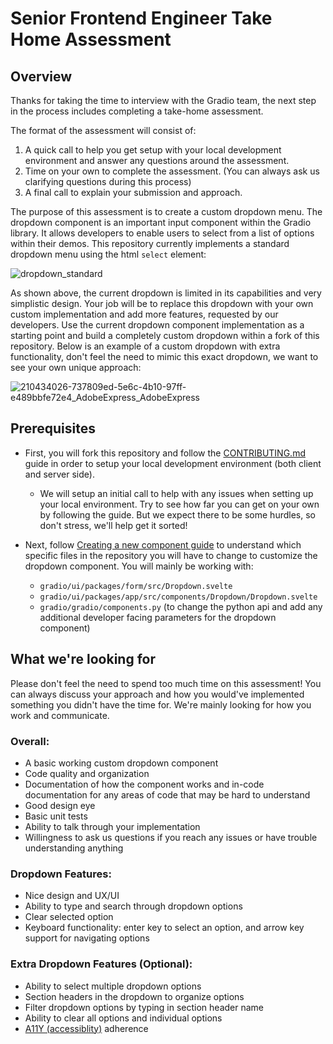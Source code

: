 # Senior Frontend Engineer Take Home Assessment

## Overview

Thanks for taking the time to interview with the Gradio team, the next step in the process includes completing a take-home assessment. 

The format of the assessment will consist of:
1. A quick call to help you get setup with your local development environment and answer any questions around the assessment.
2. Time on your own to complete the assessment. (You can always ask us clarifying questions during this process)
3. A final call to explain your submission and approach.

The purpose of this assessment is to create a custom dropdown menu. The dropdown component is an important input component within the Gradio library. It allows developers to enable users to select from a list of options within their demos. This repository currently implements a standard dropdown menu using the html `select` element:

![dropdown_standard](https://user-images.githubusercontent.com/12725292/215598524-f4a628a4-13ca-4d9a-a2c3-9c0c0fc5b938.gif)



As shown above, the current dropdown is limited in its capabilities and very simplistic design. Your job will be to replace this dropdown with your own custom implementation and add more features, requested by our developers. Use the current dropdown component implementation as a starting point and build a completely custom dropdown within a fork of this repository. Below is an example of a custom dropdown with extra functionality, don't feel the need to mimic this exact dropdown, we want to see your own unique approach:

![210434026-737809ed-5e6c-4b10-97ff-e489bbfe72e4_AdobeExpress_AdobeExpress](https://user-images.githubusercontent.com/12725292/215605827-a20fda39-0dec-4bb8-8928-8118695489bc.gif)


## Prerequisites

* First, you will fork this repository and follow the [CONTRIBUTING.md](https://github.com/gradio-app/gradio/blob/main/CONTRIBUTING.md) guide in order to setup your local development environment (both client and server side).

  - We will setup an initial call to help with any issues when setting up your local environment. Try to see how far you can get on your own by following the guide. But we expect there to be some hurdles, so don't stress, we'll help get it sorted!

* Next, follow [Creating a new component guide](https://github.com/gradio-app/gradio/blob/main/CONTRIBUTING.md) to understand which specific files in the repository you will have to change to customize the dropdown component. You will mainly be working with:
  - `gradio/ui/packages/form/src/Dropdown.svelte`
  - `gradio/ui/packages/app/src/components/Dropdown/Dropdown.svelte`
  - `gradio/gradio/components.py` (to change the python api and add any additional developer facing parameters for the dropdown component)


## What we're looking for

Please don't feel the need to spend too much time on this assessment! You can always discuss your approach and how you would've implemented something you didn't have the time for. We're mainly looking for how you work and communicate.

### Overall:

* A basic working custom dropdown component
* Code quality and organization
* Documentation of how the component works and in-code documentation for any areas of code that may be hard to understand
* Good design eye
* Basic unit tests
* Ability to talk through your implementation
* Willingness to ask us questions if you reach any issues or have trouble understanding anything

### Dropdown Features:

* Nice design and UX/UI
* Ability to type and search through dropdown options
* Clear selected option
* Keyboard functionality: enter key to select an option, and arrow key support for navigating options

### Extra Dropdown Features (Optional):
* Ability to select multiple dropdown options
* Section headers in the dropdown to organize options
* Filter dropdown options by typing in section header name
* Ability to clear all options and individual options
* [A11Y (accessiblity)](https://developer.mozilla.org/en-US/docs/Web/Accessibility) adherence 
